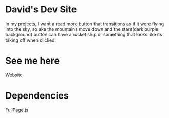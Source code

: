 # David's Dev Site
In my projects, I want a read more button that transitions as if it were flying into the sky, so aka the mountains move down and the stars(dark purple background) button can have a rocket ship or something that looks like its taking off when clicked.

# See me here
[Website](https://davidl1023.github.io/)

# Dependencies
[FullPage.js](https://github.com/alvarotrigo/fullPage.js)